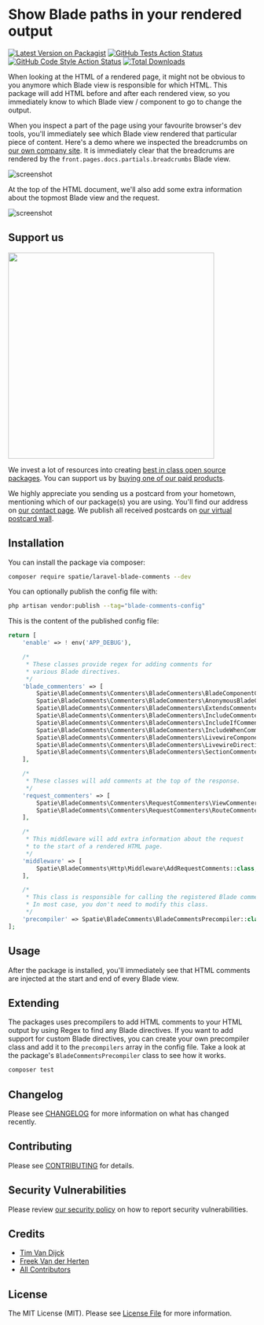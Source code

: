 #  Show Blade paths in your rendered output 

[![Latest Version on Packagist](https://img.shields.io/packagist/v/spatie/laravel-blade-comments.svg?style=flat-square)](https://packagist.org/packages/spatie/laravel-blade-comments)
[![GitHub Tests Action Status](https://img.shields.io/github/actions/workflow/status/spatie/laravel-blade-comments/run-tests.yml?branch=main&label=tests&style=flat-square)](https://github.com/spatie/laravel-blade-comments/actions?query=workflow%3Arun-tests+branch%3Amain)
[![GitHub Code Style Action Status](https://img.shields.io/github/actions/workflow/status/spatie/laravel-blade-comments/fix-php-code-style-issues.yml?branch=main&label=code%20style&style=flat-square)](https://github.com/spatie/laravel-blade-comments/actions?query=workflow%3A"Fix+PHP+code+style+issues"+branch%3Amain)
[![Total Downloads](https://img.shields.io/packagist/dt/spatie/laravel-blade-comments.svg?style=flat-square)](https://packagist.org/packages/spatie/laravel-blade-comments)

When looking at the HTML of a rendered page, it might not be obvious to you anymore which Blade view is responsible for which HTML. This package will add HTML before and after each rendered view, so you immediately know to which Blade view / component to go to change the output.

When you inspect a part of the page using your favourite browser's dev tools, you'll immediately see which Blade view rendered that particular piece of content. Here's a demo where we inspected the breadcrumbs on [our own company site](https://spatie.be). It is immediately clear that the breadcrums are rendered by the `front.pages.docs.partials.breadcrumbs` Blade view.

![screenshot](https://github.com/spatie/laravel-blade-comments/blob/main/docs/breadcrumbs.jpg)

At the top of the HTML document, we'll also add some extra information about the topmost Blade view and the request.

![screenshot](https://github.com/spatie/laravel-blade-comments/blob/main/docs/page.jpg)

## Support us

[<img src="https://github-ads.s3.eu-central-1.amazonaws.com/laravel-blade-comments.jpg?t=1" width="419px" />](https://spatie.be/github-ad-click/laravel-blade-comments)

We invest a lot of resources into creating [best in class open source packages](https://spatie.be/open-source). You can support us by [buying one of our paid products](https://spatie.be/open-source/support-us).

We highly appreciate you sending us a postcard from your hometown, mentioning which of our package(s) you are using. You'll find our address on [our contact page](https://spatie.be/about-us). We publish all received postcards on [our virtual postcard wall](https://spatie.be/open-source/postcards).

## Installation

You can install the package via composer:

```bash
composer require spatie/laravel-blade-comments --dev
```

You can optionally publish the config file with:

```bash
php artisan vendor:publish --tag="blade-comments-config"
```

This is the content of the published config file:

```php
return [
    'enable' => ! env('APP_DEBUG'),

    /*
     * These classes provide regex for adding comments for
     * various Blade directives.
     */
    'blade_commenters' => [
        Spatie\BladeComments\Commenters\BladeCommenters\BladeComponentCommenter::class,
        Spatie\BladeComments\Commenters\BladeCommenters\AnonymousBladeComponentCommenter::class,
        Spatie\BladeComments\Commenters\BladeCommenters\ExtendsCommenter::class,
        Spatie\BladeComments\Commenters\BladeCommenters\IncludeCommenter::class,
        Spatie\BladeComments\Commenters\BladeCommenters\IncludeIfCommenter::class,
        Spatie\BladeComments\Commenters\BladeCommenters\IncludeWhenCommenter::class,
        Spatie\BladeComments\Commenters\BladeCommenters\LivewireComponentCommenter::class,
        Spatie\BladeComments\Commenters\BladeCommenters\LivewireDirectiveCommenter::class,
        Spatie\BladeComments\Commenters\BladeCommenters\SectionCommenter::class,
    ],

    /*
     * These classes will add comments at the top of the response.
     */
    'request_commenters' => [
        Spatie\BladeComments\Commenters\RequestCommenters\ViewCommenter::class,
        Spatie\BladeComments\Commenters\RequestCommenters\RouteCommenter::class,
    ],

    /*
     * This middleware will add extra information about the request
     * to the start of a rendered HTML page.
     */
    'middleware' => [
        Spatie\BladeComments\Http\Middleware\AddRequestComments::class,
    ],

    /*
     * This class is responsible for calling the registered Blade commenters.
     * In most case, you don't need to modify this class.
     */
    'precompiler' => Spatie\BladeComments\BladeCommentsPrecompiler::class,
];
```

## Usage

After the package is installed, you'll immediately see that HTML comments are injected at the start and end of every Blade view.

## Extending

The packages uses precompilers to add HTML comments to your HTML output by using Regex to find any Blade directives.
If you want to add support for custom Blade directives, you can create your own precompiler class and add it to the `precompilers` array in the config file. Take a look at the package's `BladeCommentsPrecompiler` class to see how it works.

```bash
composer test
```

## Changelog

Please see [CHANGELOG](CHANGELOG.md) for more information on what has changed recently.

## Contributing

Please see [CONTRIBUTING](CONTRIBUTING.md) for details.

## Security Vulnerabilities

Please review [our security policy](../../security/policy) on how to report security vulnerabilities.

## Credits

- [Tim Van Dijck](https://github.com/spatie)
- [Freek Van der Herten](https://github.com/freekmurze)
- [All Contributors](../../contributors)

## License

The MIT License (MIT). Please see [License File](LICENSE.md) for more information.
